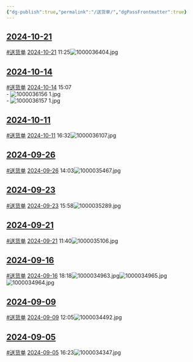 ```yaml
---
{"dg-publish":true,"permalink":"/送货单/","dgPassFrontmatter":true}
---
```


<h2><span><a data-href="2024-10-21" href="2024-10-21" class="internal-link" target="_blank" rel="noopener">2024-10-21</a></span></h2><p><span><a href="#送货单" class="tag" target="_blank" rel="noopener">#送货单</a> <a data-href="2024-10-21" href="2024-10-21" class="internal-link" target="_blank" rel="noopener">2024-10-21</a> 11:25<span alt="1000036404.jpg" src="1000036404.jpg" class="internal-embed media-embed image-embed is-loaded"><img alt="1000036404.jpg" src="app://18072b258e4b54ed37cb04f73ac2a60f8a4f/%5C%5C192.168.3.4/551%E5%B8%88%E7%94%9F%E5%85%B1%E4%BA%AB%E6%96%87%E4%BB%B6%E5%A4%B9/03%E5%AE%9E%E9%AA%8C%E5%AE%A4%E4%BF%A1%E6%81%AF%E5%BA%93/%E9%99%84%E4%BB%B6/1000036404.jpg?1729481132063"></span></span></p><h2><span><a data-href="2024-10-14" href="2024-10-14" class="internal-link" target="_blank" rel="noopener">2024-10-14</a></span></h2><p><span><a href="#送货单" class="tag" target="_blank" rel="noopener">#送货单</a> <a data-href="2024-10-14" href="2024-10-14" class="internal-link" target="_blank" rel="noopener">2024-10-14</a> 15:07<br>
- <span alt="1000036156 1.jpg" src="1000036156 1.jpg" class="internal-embed media-embed image-embed is-loaded"><img alt="1000036156 1.jpg" src="app://18072b258e4b54ed37cb04f73ac2a60f8a4f/%5C%5C192.168.3.4/551%E5%B8%88%E7%94%9F%E5%85%B1%E4%BA%AB%E6%96%87%E4%BB%B6%E5%A4%B9/03%E5%AE%9E%E9%AA%8C%E5%AE%A4%E4%BF%A1%E6%81%AF%E5%BA%93/%E9%99%84%E4%BB%B6/1000036156%201.jpg?1728889729176"></span><br>
- <span alt="1000036157 1.jpg" src="1000036157 1.jpg" class="internal-embed media-embed image-embed is-loaded"><img alt="1000036157 1.jpg" src="app://18072b258e4b54ed37cb04f73ac2a60f8a4f/%5C%5C192.168.3.4/551%E5%B8%88%E7%94%9F%E5%85%B1%E4%BA%AB%E6%96%87%E4%BB%B6%E5%A4%B9/03%E5%AE%9E%E9%AA%8C%E5%AE%A4%E4%BF%A1%E6%81%AF%E5%BA%93/%E9%99%84%E4%BB%B6/1000036157%201.jpg?1728889735132"></span></span></p><h2><span><a data-href="2024-10-11" href="2024-10-11" class="internal-link" target="_blank" rel="noopener">2024-10-11</a></span></h2><p><span><a href="#送货单" class="tag" target="_blank" rel="noopener">#送货单</a> <a data-href="2024-10-11" href="2024-10-11" class="internal-link" target="_blank" rel="noopener">2024-10-11</a> 16:32<span alt="1000036107.jpg" src="1000036107.jpg" class="internal-embed media-embed image-embed is-loaded"><img alt="1000036107.jpg" src="app://18072b258e4b54ed37cb04f73ac2a60f8a4f/%5C%5C192.168.3.4/551%E5%B8%88%E7%94%9F%E5%85%B1%E4%BA%AB%E6%96%87%E4%BB%B6%E5%A4%B9/03%E5%AE%9E%E9%AA%8C%E5%AE%A4%E4%BF%A1%E6%81%AF%E5%BA%93/%E9%99%84%E4%BB%B6/1000036107.jpg?1728635591665"></span></span></p><h2><span><a data-href="2024-09-26" href="2024-09-26" class="internal-link" target="_blank" rel="noopener">2024-09-26</a></span></h2><p><span><a href="#送货单" class="tag" target="_blank" rel="noopener">#送货单</a> <a data-href="2024-09-26" href="2024-09-26" class="internal-link" target="_blank" rel="noopener">2024-09-26</a> 14:03<span alt="1000035467.jpg" src="1000035467.jpg" class="internal-embed media-embed image-embed is-loaded"><img alt="1000035467.jpg" src="app://18072b258e4b54ed37cb04f73ac2a60f8a4f/%5C%5C192.168.3.4/551%E5%B8%88%E7%94%9F%E5%85%B1%E4%BA%AB%E6%96%87%E4%BB%B6%E5%A4%B9/03%E5%AE%9E%E9%AA%8C%E5%AE%A4%E4%BF%A1%E6%81%AF%E5%BA%93/%E9%99%84%E4%BB%B6/1000035467.jpg?1727330640372"></span></span></p><h2><span><a data-href="2024-09-23" href="2024-09-23" class="internal-link" target="_blank" rel="noopener">2024-09-23</a></span></h2><p><span><a href="#送货单" class="tag" target="_blank" rel="noopener">#送货单</a> <a data-href="2024-09-23" href="2024-09-23" class="internal-link" target="_blank" rel="noopener">2024-09-23</a> 15:58<span alt="1000035289.jpg" src="1000035289.jpg" class="internal-embed media-embed image-embed is-loaded"><img alt="1000035289.jpg" src="app://18072b258e4b54ed37cb04f73ac2a60f8a4f/%5C%5C192.168.3.4/551%E5%B8%88%E7%94%9F%E5%85%B1%E4%BA%AB%E6%96%87%E4%BB%B6%E5%A4%B9/03%E5%AE%9E%E9%AA%8C%E5%AE%A4%E4%BF%A1%E6%81%AF%E5%BA%93/%E9%99%84%E4%BB%B6/1000035289.jpg?1727078349619"></span></span></p><h2><span><a data-href="2024-09-21" href="2024-09-21" class="internal-link" target="_blank" rel="noopener">2024-09-21</a></span></h2><p><span><a href="#送货单" class="tag" target="_blank" rel="noopener">#送货单</a> <a data-href="2024-09-21" href="2024-09-21" class="internal-link" target="_blank" rel="noopener">2024-09-21</a> 11:40<span alt="1000035106.jpg" src="1000035106.jpg" class="internal-embed media-embed image-embed is-loaded"><img alt="1000035106.jpg" src="app://18072b258e4b54ed37cb04f73ac2a60f8a4f/%5C%5C192.168.3.4/551%E5%B8%88%E7%94%9F%E5%85%B1%E4%BA%AB%E6%96%87%E4%BB%B6%E5%A4%B9/03%E5%AE%9E%E9%AA%8C%E5%AE%A4%E4%BF%A1%E6%81%AF%E5%BA%93/%E9%99%84%E4%BB%B6/1000035106.jpg?1726890077809"></span></span></p><h2><span><a data-href="2024-09-16" href="2024-09-16" class="internal-link" target="_blank" rel="noopener">2024-09-16</a></span></h2><p><span><a href="#送货单" class="tag" target="_blank" rel="noopener">#送货单</a> <a data-href="2024-09-16" href="2024-09-16" class="internal-link" target="_blank" rel="noopener">2024-09-16</a> 18:18<span alt="1000034963.jpg" src="1000034963.jpg" class="internal-embed media-embed image-embed is-loaded"><img alt="1000034963.jpg" src="app://18072b258e4b54ed37cb04f73ac2a60f8a4f/%5C%5C192.168.3.4/551%E5%B8%88%E7%94%9F%E5%85%B1%E4%BA%AB%E6%96%87%E4%BB%B6%E5%A4%B9/03%E5%AE%9E%E9%AA%8C%E5%AE%A4%E4%BF%A1%E6%81%AF%E5%BA%93/%E9%99%84%E4%BB%B6/1000034963.jpg?1726654740525"></span><span alt="1000034965.jpg" src="1000034965.jpg" class="internal-embed media-embed image-embed is-loaded"><img alt="1000034965.jpg" src="app://18072b258e4b54ed37cb04f73ac2a60f8a4f/%5C%5C192.168.3.4/551%E5%B8%88%E7%94%9F%E5%85%B1%E4%BA%AB%E6%96%87%E4%BB%B6%E5%A4%B9/03%E5%AE%9E%E9%AA%8C%E5%AE%A4%E4%BF%A1%E6%81%AF%E5%BA%93/%E9%99%84%E4%BB%B6/1000034965.jpg?1726654753107"></span><span alt="1000034964.jpg" src="1000034964.jpg" class="internal-embed media-embed image-embed is-loaded"><img alt="1000034964.jpg" src="app://18072b258e4b54ed37cb04f73ac2a60f8a4f/%5C%5C192.168.3.4/551%E5%B8%88%E7%94%9F%E5%85%B1%E4%BA%AB%E6%96%87%E4%BB%B6%E5%A4%B9/03%E5%AE%9E%E9%AA%8C%E5%AE%A4%E4%BF%A1%E6%81%AF%E5%BA%93/%E9%99%84%E4%BB%B6/1000034964.jpg?1726654744143"></span></span></p><h2><span><a data-href="2024-09-09" href="2024-09-09" class="internal-link" target="_blank" rel="noopener">2024-09-09</a></span></h2><p><span><a href="#送货单" class="tag" target="_blank" rel="noopener">#送货单</a> <a data-href="2024-09-09" href="2024-09-09" class="internal-link" target="_blank" rel="noopener">2024-09-09</a> 12:05<span alt="1000034492.jpg" src="1000034492.jpg" class="internal-embed media-embed image-embed is-loaded"><img alt="1000034492.jpg" src="app://18072b258e4b54ed37cb04f73ac2a60f8a4f/%5C%5C192.168.3.4/551%E5%B8%88%E7%94%9F%E5%85%B1%E4%BA%AB%E6%96%87%E4%BB%B6%E5%A4%B9/03%E5%AE%9E%E9%AA%8C%E5%AE%A4%E4%BF%A1%E6%81%AF%E5%BA%93/%E9%99%84%E4%BB%B6/1000034492.jpg?1725854739446"></span></span></p><h2><span><a data-href="2024-09-05" href="2024-09-05" class="internal-link" target="_blank" rel="noopener">2024-09-05</a></span></h2><p><span><a href="#送货单" class="tag" target="_blank" rel="noopener">#送货单</a> <a data-href="2024-09-05" href="2024-09-05" class="internal-link" target="_blank" rel="noopener">2024-09-05</a> 16:23<span alt="1000034347.jpg" src="1000034347.jpg" class="internal-embed media-embed image-embed is-loaded"><img alt="1000034347.jpg" src="app://18072b258e4b54ed37cb04f73ac2a60f8a4f/%5C%5C192.168.3.4/551%E5%B8%88%E7%94%9F%E5%85%B1%E4%BA%AB%E6%96%87%E4%BB%B6%E5%A4%B9/03%E5%AE%9E%E9%AA%8C%E5%AE%A4%E4%BF%A1%E6%81%AF%E5%BA%93/%E9%99%84%E4%BB%B6/1000034347.jpg?1725524644968"></span></span></p>




